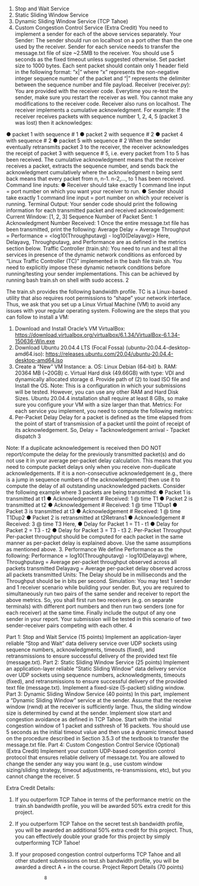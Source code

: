 1. Stop and Wait Service
2. Static Sliding Window Service
3. Dynamic Sliding Window Service (TCP Tahoe)
4. Custom Congestion Control Service (Extra Credit)
You need to implement a sender for each of the above services separately.
Your Sender:
The sender should run on localhost on a port other than the one used by the receiver. Sender for each service needs to transfer the message.txt file of size ~2.5MB to the receiver. You should use 5 seconds as the fixed timeout unless suggested otherwise. Set packet size to 1000 bytes. Each sent packet should contain only 1 header field in the following format:
“x|” where “x” represents the non-negative integer sequence number of the packet and “|” represents the delimiter between the sequence number and file payload.
Receiver (receiver.py):
You are provided with the receiver code. Everytime you re-test the sender, make sure you restart the receiver as well. You cannot make any modifications to the receiver code. Receiver also runs on localhost.
The receiver implements a cumulative acknowledgment. For example:
If the receiver receives packets with sequence number 1, 2, 4, 5 (packet 3 was lost) then it acknowledges:
    
 ● packet 1 with sequence # 1
● packet 2 with sequence # 2
● packet 4 with sequence # 2
● packet 5 with sequence # 2
When the sender eventually retransmits packet 3 to the receiver, the receiver acknowledges the receipt of packet 3 with sequence # 5, i.e. every packet from 1 to 5 has been received.
The cumulative acknowledgment means that the receiver receives a packet, extracts the sequence number, and sends back the acknowledgment cumulatively where the acknowledgment n being sent back means that every packet from n, n-1. n-2,..., to 1 has been received.
Command line inputs:
● Receiver should take exactly 1 command line input = port number on which you want your receiver to run.
● Sender should take exactly 1 command line input = port number on which your receiver is running.
Terminal Output:
Your sender code should print the following information for each transmitted packet and received acknowledgement:
<blank line>
Current Window: [1, 2, 3]
Sequence Number of Packet Sent: 1 Acknowledgment Number Received: 1 <blank line>
Once the entire message.txt file has been transmitted, print the following:
Average Delay = <Delayavg>
Average Throughput = <Throughputavg>
Performance = <log10(Throughputavg) - log10(Delayavg)>
Here, Delayavg, Throughputavg, and Performance are as defined in the metrics section below. Traffic Controller (train.sh):
You need to run and test all the services in presence of the dynamic network conditions as enforced by “Linux Traffic Controller (TC)” implemented in the bash file train.sh. You need to explicitly impose these dynamic network conditions before running/testing your sender implementations. This can be achieved by running bash train.sh on shell with sudo access.
   2

 The train.sh provides the following bandwidth profile.
TC is a Linux-based utility that also requires root permissions to “shape” your network interface. Thus, we ask that you set up a Linux Virtual Machine (VM) to avoid any issues with your regular operating system. Following are the steps that you can follow to install a VM:
1. Download and Install Oracle’s VM VirtualBox: https://download.virtualbox.org/virtualbox/6.1.34/VirtualBox-6.1.34-150636-Win.exe
2. Download Ubuntu 20.04.4 LTS (Focal Fossa) (ubuntu-20.04.4-desktop-amd64.iso): https://releases.ubuntu.com/20.04/ubuntu-20.04.4-desktop-amd64.iso
3. Create a “New” VM Instance:
a. OS: Linux Debian (64-bit)
b. RAM: 20364 MB (~20GB)
c. Virtual Hard disk (49.66GB) with type: VDI and dynamically allocated storage d. Provide path of (2) to load ISO file and Install the OS.
Note: This is a configuration in which your submissions will be tested. However, you can use any other RAM and Hard Disk Sizes. Ubuntu 20.04.4 installation shall require at least 8 GBs, so make sure you configure your VM with a size larger than that.
Metrics:
For each service you implement, you need to compute the following metrics:
1. Per-Packet Delay
Delay for a packet is defined as the time elapsed from the point of start of transmission of a packet until the point of receipt of its acknowledgement. So,
Delay = Tacknowledgement arrival - Tpacket dispatch
    3

 Note: If a duplicate acknowledgement is received then DO NOT report/compute the delay for the previously transmitted packet(s) and do not use it in your average per-packet delay calculation. This means that you need to compute packet delays only when you receive non-duplicate acknowledgements. If it is a non-consecutive acknowledgement (e.g., there is a jump in sequence numbers of the acknowledgement) then use it to compute the delay of all outstanding unacknowledged packets. Consider the following example where 3 packets are being transmitted:
● Packet 1 is transmitted at t1
● Acknowledgement # Received: 1 @ time T1
● Packet 2 is transmitted at t2
● Acknowledgement # Received: 1 @ time T1Dup1
● Packet 3 is transmitted at t3
● Acknowledgement # Received: 1 @ time T1Dup2
● Packet 2 is retransmitted at t2Retrans1
● Acknowledgement # Received: 3 @ time T3
Here,
● Delay for Packet 1 = T1 - t1
● Delay for Packet 2 = T3 - t2
● Delay for Packet 3 = T3 - t3
2. Per-Packet Throughput
Per-packet throughput should be computed for each packet in the same manner as per-packet delay is explained above. Use the same assumptions as mentioned above.
3. Performance
We define Performance as the following:
Performance = log10(Throughputavg) - log10(Delayavg)
where,
Throughputavg = Average per-packet throughput observed across all packets transmitted Delayavg = Average per-packet delay observed across all packets transmitted
Units: The Delay should be in milliseconds and the Throughput should be in bits per second.
Simulation:
You may test 1 sender and 1 receiver scenario while building your sender. But, you are required to simultaneously run two pairs of the same sender and receiver to report the above metrics. So, you shall first run two receivers (e.g. on separate terminals) with different port numbers and then run two senders (one for each receiver) at the same time. Finally include the output of any one sender in your report. Your submission will be tested in this scenario of two sender-receiver pairs competing with each other.
 4

  Part 1: Stop and Wait Service (15 points)
Implement an application-layer reliable “Stop and Wait” data delivery service over UDP sockets using sequence numbers, acknowledgments, timeouts (fixed), and retransmissions to ensure successful delivery of the provided text file (message.txt).
Part 2: Static Sliding Window Service (25 points)
Implement an application-layer reliable “Static Sliding Window” data delivery service over UDP sockets using sequence numbers, acknowledgments, timeouts (fixed), and retransmissions to ensure successful delivery of the provided text file (message.txt). Implement a fixed-size (5-packet) sliding window.
Part 3: Dynamic Sliding Window Service (40 points)
In this part, implement a “Dynamic Sliding Window” service at the sender. Assume that the receive window (rwnd) at the receiver is sufficiently large. Thus, the sliding window size is determined by cwnd at the sender. Implement slow start and congestion avoidance as defined in TCP Tahoe. Start with the initial congestion window of 1 packet and ssthresh of 16 packets. You should use 5 seconds as the initial timeout value and then use a dynamic timeout based on the procedure described in Section 3.5.3 of the textbook to transfer the message.txt file.
Part 4: Custom Congestion Control Service (Optional) (Extra Credit)
Implement your custom UDP-based congestion control protocol that ensures reliable delivery of message.txt. You are allowed to change the sender any way you want (e.g., use custom window sizing/sliding strategy, timeout adjustments, re-transmissions, etc), but you cannot change the receiver.
       5

 Extra Credit Details:
1. If you outperform TCP Tahoe in terms of the performance metric on the train.sh bandwidth profile, you will be awarded 50% extra credit for this project.
2. If you outperform TCP Tahoe on the secret test.sh bandwidth profile, you will be awarded an additional 50% extra credit for this project. Thus, you can effectively double your grade for this project by simply outperforming TCP Tahoe!
3. If your proposed congestion control outperforms TCP Tahoe and all other student submissions on test.sh bandwidth profile, you will be awarded a direct A + in the course.
Project Report Details (70 points)

                  8
